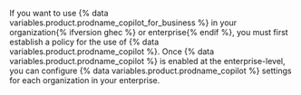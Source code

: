 If you want to use {% data variables.product.prodname_copilot_for_business %} in your organization{% ifversion ghec %} or enterprise{% endif %}, you must first establish a policy for the use of {% data variables.product.prodname_copilot %}. Once {% data variables.product.prodname_copilot %} is enabled at the enterprise-level, you can configure {% data variables.product.prodname_copilot %} settings for each organization in your enterprise.
